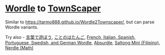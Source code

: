# [Wordle](https://www.powerlanguage.co.uk/wordle/) to [TownScaper](https://www.townscapergame.com/)

Similar to <https://tarmo888.github.io/Wordle2Townscaper/>, but can parse Wordle variants.

Try also - [言葉で遊ぼう](https://taximanli.github.io/kotobaasobou/), [ことのはたんご](https://plum-chloride.jp/kotonoha-tango/index.html), [French, Italian, Spanish, Portuguese, Swedish, and German Wordle](https://blog.duolingo.com/wordle-in-other-languages/), [Absurdle](https://qntm.org/files/wordle/index.html), [Saltong Mini (Filipino)](http://saltong.carldegs.com/mini), [Nerdle (Math)](https://nerdlegame.com/)
